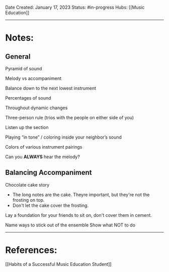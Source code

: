 Date Created: January 17, 2023
Status: #in-progress 
Hubs: [[Music Education]]

--- 
# Notes:

## General
Pyramid of sound

Melody vs accompaniment

Balance down to the next lowest instrument

Percentages of sound

Throughout dynamic changes

Three-person rule (trios with the people on either side of you)

Listen up the section

Playing “in tone” / coloring inside your neighbor’s sound

Colors of various instrument pairings

Can you **ALWAYS** hear the melody?

## Balancing Accompaniment
Chocolate cake story
- The long notes are the cake. Theyre important, but they're not the frosting on top. 
- Don't let the cake cover the frosting.

Lay a foundation for your friends to sit on, don't cover them in cement.

Name ways to stick out of the ensemble
	Show what NOT to do

---
# References:

[[Habits of a Successful Music Education Student]]